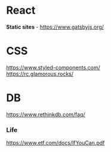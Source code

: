 # React
<b>Static sites</b> - https://www.gatsbyjs.org/

# CSS
https://www.styled-components.com/ <br>
https://rc.glamorous.rocks/

# DB
https://www.rethinkdb.com/faq/

### Life
https://www.etf.com/docs/IfYouCan.pdf
